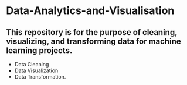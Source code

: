 # Data-Analytics-and-Visualisation

## This repository is for the purpose of cleaning, visualizing, and transforming data for machine learning projects.

+ Data Cleaning
+ Data Visualization
+ Data Transformation.